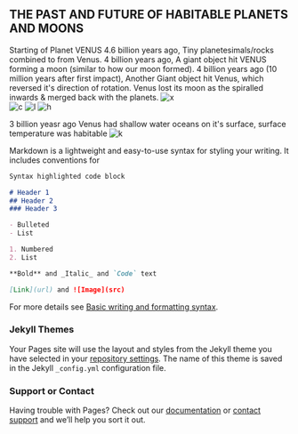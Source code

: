 ## THE PAST AND FUTURE OF HABITABLE PLANETS AND MOONS

Starting of Planet VENUS
4.6 billion years ago, Tiny planetesimals/rocks combined to from Venus.   4 billion years ago, A giant object hit VENUS forming a moon (similar to how our moon formed). 4 billion years ago (10 million years after first impact), Another Giant object hit Venus, which reversed it's direction of rotation. Venus lost its moon as the spiralled inwards & merged back with the planets. 
                             ![x](https://user-images.githubusercontent.com/99862478/157416097-c99a4724-6fce-40df-84e6-5ec6e53c338c.PNG)                                                                     
![c](https://user-images.githubusercontent.com/99862478/157416746-a940d8ce-f67e-47cb-b3fc-fd9b6dfaf5dd.PNG)
![l](https://user-images.githubusercontent.com/99862478/157418162-cf74794f-6404-4f39-a34e-fcd4f7583b09.PNG)
![h](https://user-images.githubusercontent.com/99862478/157419785-1f562147-1e28-4db3-a60d-8e473516ac10.PNG)



 3 billion yeasr ago Venus had shallow water oceans on it's surface, surface temperature was habitable
             ![k](https://user-images.githubusercontent.com/99862478/157421284-b62b6bbc-4cfe-4b99-85bb-4497b7f87162.PNG)

Markdown is a lightweight and easy-to-use syntax for styling your writing. It includes conventions for

```markdown
Syntax highlighted code block

# Header 1
## Header 2
### Header 3

- Bulleted
- List

1. Numbered
2. List

**Bold** and _Italic_ and `Code` text

[Link](url) and ![Image](src)
```

For more details see [Basic writing and formatting syntax](https://docs.github.com/en/github/writing-on-github/getting-started-with-writing-and-formatting-on-github/basic-writing-and-formatting-syntax).

### Jekyll Themes

Your Pages site will use the layout and styles from the Jekyll theme you have selected in your [repository settings](https://github.com/Daassshhh/Daassshhhgithub.com/settings/pages). The name of this theme is saved in the Jekyll `_config.yml` configuration file.

### Support or Contact

Having trouble with Pages? Check out our [documentation](https://docs.github.com/categories/github-pages-basics/) or [contact support](https://support.github.com/contact) and we’ll help you sort it out.

